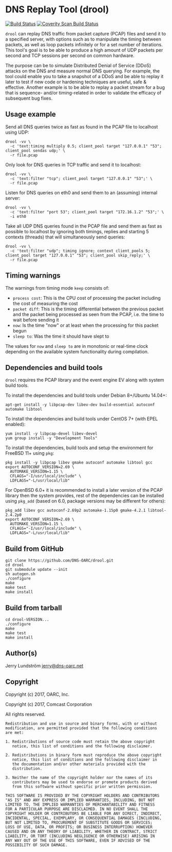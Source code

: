 # DNS Replay Tool (drool)

[![Build Status](https://travis-ci.org/DNS-OARC/drool.svg?branch=develop)](https://travis-ci.org/DNS-OARC/drool) [![Coverity Scan Build Status](https://scan.coverity.com/projects/12202/badge.svg)](https://scan.coverity.com/projects/dns-oarc-drool)

`drool` can replay DNS traffic from packet capture (PCAP) files and send
it to a specified server, with options such as to manipulate the timing
between packets, as well as loop packets infinitely or for a set number
of iterations. This tool's goal is to be able to produce a high amount
of UDP packets per second and TCP sessions per second on common hardware.

The purpose can be to simulate Distributed Denial of Service (DDoS) attacks
on the DNS and measure normal DNS querying. For example, the tool could
enable you to take a snapshot of a DDoS and be able to replay it later
to test if new code or hardening techniques are useful, safe & effective.
Another example is to be able to replay a packet stream for a
bug that is sequence- and/or timing-related in order to validate the
efficacy of subsequent bug fixes.

## Usage example

Send all DNS queries twice as fast as found in the PCAP file to localhost
using UDP:

```shell
drool -vv \
  -c 'text:timing multiply 0.5; client_pool target "127.0.0.1" "53"; client_pool sendas udp;' \
  -r file.pcap
```

Only look for DNS queries in TCP traffic and send it to localhost:

```shell
drool -vv \
  -c 'text:filter "tcp"; client_pool target "127.0.0.1" "53";' \
  -r file.pcap
```

Listen for DNS queries on eth0 and send them to an (assuming) internal server:

```shell
drool -vv \
  -c 'text:filter "port 53"; client_pool target "172.16.1.2" "53";' \
  -i eth0
```

Take all UDP DNS queries found in the PCAP file and send them as fast as
possible to localhost by ignoring both timings, replies and starting 5
contexts (threads) that will simultaneously send queries:

```shell
drool -vv \
  -c 'text:filter "udp"; timing ignore; context client_pools 5; client_pool target "127.0.0.1" "53"; client_pool skip_reply;' \
  -r file.pcap
```

## Timing warnings

The warnings from timing mode `keep` consists of:
- `process cost`: This is the CPU cost of processing the packet including the cost of measuring the cost
- `packet diff`: This is the timing differential between the previous packet and the packet being processed as seen from the PCAP, i.e. the time to wait before sending it
- `now`: Is the time "now" or at least when the processing for this packet begun
- `sleep to`: Was the time it should have slept to

The values for `now` and `sleep to` are in monotonic or real-time clock
depending on the available system functionality during compilation.

## Dependencies and build tools

`drool` requires the PCAP library and the event engine EV along with system
build tools.

To install the dependencies and build tools under Debian 8+/Ubuntu 14.04+:
```
apt-get install -y libpcap-dev libev-dev build-essential autoconf automake libtool
```

To install the dependencies and build tools under CentOS 7+ (with EPEL enabled):
```
yum install -y libpcap-devel libev-devel
yum group install -y "Development Tools"
```

To install the dependencies, build tools and setup the environment for
FreeBSD 11+ using `pkg`:
```
pkg install -y libpcap libev gmake autoconf automake libtool gcc
export AUTOCONF_VERSION=2.69 \
  AUTOMAKE_VERSION=1.15 \
  CFLAGS="-I/usr/local/include" \
  LDFLAGS="-L/usr/local/lib"
```

For OpenBSD 6.0+ it is recommended to install a later version of the PCAP
library then the system provides, rest of the dependencies can be installed
using `pkg_add` (based on 6.0, package versions may be different for others):
```
pkg_add libev gcc autoconf-2.69p2 automake-1.15p0 gmake-4.2.1 libtool-2.4.2p0
export AUTOCONF_VERSION=2.69 \
  AUTOMAKE_VERSION=1.15 \
  CFLAGS="-I/usr/local/include" \
  LDFLAGS="-L/usr/local/lib"
```

## Build from GitHub

```
git clone https://github.com/DNS-OARC/drool.git
cd drool
git submodule update --init
sh autogen.sh
./configure
make
make test
make install
```

## Build from tarball

```
cd drool-VERSION...
./configure
make
make test
make install
```

## Author(s)

Jerry Lundström <jerry@dns-oarc.net>

## Copyright

Copyright (c) 2017, OARC, Inc.

Copyright (c) 2017, Comcast Corporation

All rights reserved.

```
Redistribution and use in source and binary forms, with or without
modification, are permitted provided that the following conditions
are met:

1. Redistributions of source code must retain the above copyright
   notice, this list of conditions and the following disclaimer.

2. Redistributions in binary form must reproduce the above copyright
   notice, this list of conditions and the following disclaimer in
   the documentation and/or other materials provided with the
   distribution.

3. Neither the name of the copyright holder nor the names of its
   contributors may be used to endorse or promote products derived
   from this software without specific prior written permission.

THIS SOFTWARE IS PROVIDED BY THE COPYRIGHT HOLDERS AND CONTRIBUTORS
"AS IS" AND ANY EXPRESS OR IMPLIED WARRANTIES, INCLUDING, BUT NOT
LIMITED TO, THE IMPLIED WARRANTIES OF MERCHANTABILITY AND FITNESS
FOR A PARTICULAR PURPOSE ARE DISCLAIMED. IN NO EVENT SHALL THE
COPYRIGHT HOLDER OR CONTRIBUTORS BE LIABLE FOR ANY DIRECT, INDIRECT,
INCIDENTAL, SPECIAL, EXEMPLARY, OR CONSEQUENTIAL DAMAGES (INCLUDING,
BUT NOT LIMITED TO, PROCUREMENT OF SUBSTITUTE GOODS OR SERVICES;
LOSS OF USE, DATA, OR PROFITS; OR BUSINESS INTERRUPTION) HOWEVER
CAUSED AND ON ANY THEORY OF LIABILITY, WHETHER IN CONTRACT, STRICT
LIABILITY, OR TORT (INCLUDING NEGLIGENCE OR OTHERWISE) ARISING IN
ANY WAY OUT OF THE USE OF THIS SOFTWARE, EVEN IF ADVISED OF THE
POSSIBILITY OF SUCH DAMAGE.
```

